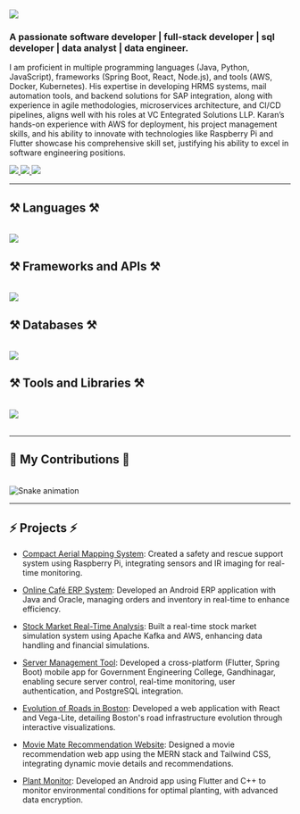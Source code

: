 <h1 align="left">
    <img src="https://readme-typing-svg.herokuapp.com/?font=Righteous&size=35&left=true&vLeft=true&width=500&height=70&duration=4000&lines=Hi+There!+👋;+I'm+Karan+Patel!;" />
</h1>

<h3 align="left">A passionate software developer | full-stack developer | sql developer | data analyst | data engineer.</h3>

<div align="left">
 
 <p>
     I am proficient in multiple programming languages (Java, Python, JavaScript), frameworks (Spring Boot, React, Node.js), and tools (AWS, Docker, Kubernetes). His expertise in developing HRMS systems, mail automation tools, and backend solutions for SAP integration, along with experience in agile methodologies, microservices architecture, and CI/CD pipelines, aligns well with his roles at VC Entegrated Solutions LLP. Karan’s hands-on experience with AWS for deployment, his project management skills, and his ability to innovate with technologies like Raspberry Pi and Flutter showcase his comprehensive skill set, justifying his ability to excel in software engineering positions.
 </p>

 </div>
 
<div align="left"> 
  <a href="mailto:karanpatel1998@outlook.com">
    <img src="https://img.shields.io/badge/Microsoft_Outlook-0078D4?style=for-the-badge&logo=microsoft-outlook&logoColor=white" />
  </a>
  <a href="https://thekaranpatel.com" target="_blank">
     <img src="https://img.shields.io/badge/Portfolio-FF5722?style=for-the-badge&logo=todoist&logoColor=white" target="_blank" /> <!-- sqlite, safari, google-chrome are other good icon options -->
  </a>
  <a href="https://www.linkedin.com/in/karan-patel28/" target="_blank">
    <img src="https://img.shields.io/badge/LinkedIn-0077B5?style=for-the-badge&logo=linkedin&logoColor=white" target="_blank" />
  </a>
</div>

 <hr/>
 
<h2 align="left">⚒️ Languages ⚒️</h2>
<br/>
<div align="left">
    <img src="https://skillicons.dev/icons?i=java,python,javascript,typescript,cpp,cs,dart,html,css,dotnet" />
</div>

<h2 align="left">⚒️ Frameworks and APIs ⚒️</h2>
<br/>
<div align="left">
    <img src="https://skillicons.dev/icons?i=postman,spring,flutter,expressjs,nodejs,d3,react,vite,tailwind,bootstrap,github,githubactions" />
</div>

<h2 align="left">⚒️ Databases ⚒️</h2>
<br/>
<div align="left">
    <img src="https://skillicons.dev/icons?i=mysql,sqlite,firebase,postgres,mongodb,dynamodb,redis" />
</div>

<h2 align="left">⚒️ Tools and Libraries ⚒️</h2>
<br/>
<div align="left">
    <img src="https://skillicons.dev/icons?i=opencv,raspberrypi,kafka,docker,kubernetes,jenkins,openshift,gradle,maven,npm,webpack" />
</div>

<br/>
<hr/>

<div align="left">
  <h2>🐍 My Contributions 🐍</h2>
  <br>
  <img src="https://github.com/karan-patel28/karanpatel/blob/output/snake.svg" alt="Snake animation" />

</div>
<hr/>
<h2 align="left">⚡ Projects ⚡</h2>

- [Compact Aerial Mapping System](https://github.com/karan-patel28/Compact-Ariel-Mapping): Created a safety and rescue support system using Raspberry Pi, integrating sensors and IR imaging for real-time monitoring.

- [Online Café ERP System](): Developed an Android ERP application with Java and Oracle, managing orders and inventory in real-time to enhance efficiency.
  
- [Stock Market Real-Time Analysis](https://github.com/karan-patel28/kafka-AWS-stock-market-pipeline): Built a real-time stock market simulation system using Apache Kafka and AWS, enhancing data handling and financial simulations.

- [Server Management Tool](https://github.com/karan-patel28/Server-Management-Tool): Developed a cross-platform (Flutter, Spring Boot) mobile app for Government Engineering College, Gandhinagar, enabling secure server control, real-time monitoring, user authentication, and PostgreSQL integration.

- [Evolution of Roads in Boston](https://github.com/karan-patel28/Evolution-of-Roads-Boston): Developed a web application with React and Vega-Lite, detailing Boston's road infrastructure evolution through interactive visualizations.

- [Movie Mate Recommendation Website](https://github.com/karan-patel28/Movie-Mate): Designed a movie recommendation web app using the MERN stack and Tailwind CSS, integrating dynamic movie details and recommendations.

- [Plant Monitor](https://github.com/karan-patel28/Plant-Monitor): Developed an Android app using Flutter and C++ to monitor environmental conditions for optimal planting, with advanced data encryption.
